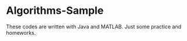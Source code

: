 # Algorithms-Sample

These codes are written with Java and MATLAB. Just some practice and homeworks.
